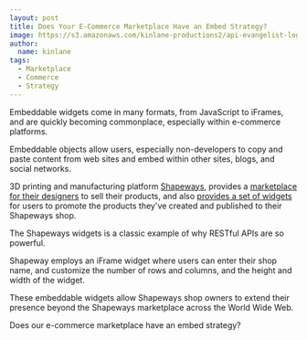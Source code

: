 ```yaml
---
layout: post
title: Does Your E-Commerce Marketplace Have an Embed Strategy?
image: https://s3.amazonaws.com/kinlane-productions2/api-evangelist-logos/api-evangelist-butterfly-vertical.png
author:
  name: kinlane
tags:
  - Marketplace
  - Commerce
  - Strategy
---
```

Embeddable widgets come in many formats, from JavaScript to iFrames, and are quickly becoming commonplace, especially within e-commerce platforms.

Embeddable objects allow users, especially non-developers to copy and paste content from web sites and embed within other sites, blogs, and social networks.

3D printing and manufacturing platform [Shapeways](http://www.shapeways.com "Shapeways"), provides a [marketplace for their designers](http://www.shapeways.com/shops "marketplace for designers") to sell their products, and also [provides a set of widgets](http://www.shapeways.com/blog/archives/830-Promoting-Your-Shop-With-The-Shapeways-Widget.html "provides a set of widgets") for users to promote the products they've created and published to their Shapeways shop.

The Shapeways widgets is a classic example of why RESTful APIs are so powerful.

Shapeway employs an iFrame widget where users can enter their shop name, and customize the number of rows and columns, and the height and width of the widget.

These embeddable widgets allow Shapeways shop owners to extend their presence beyond the Shapeways marketplace across the World Wide Web.

Does our e-commerce marketplace have an embed strategy?